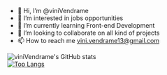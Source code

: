 - 👋 Hi, I’m @viniVendrame
- 👀 I’m interested in jobs opportunities
- 🌱 I’m currently learning Front-end Development
- 💞️ I’m looking to collaborate on all kind of projects
- 📫 How to reach me vini.vendrame13@gmail.com


![viniVendrame's GitHub stats](https://github-readme-stats.vercel.app/api?username=viniVendrame&show_icons=true&theme=onedark) <br/>
[![Top Langs](https://github-readme-stats.vercel.app/api/top-langs/?username=viniVendrame&layout=compact&theme=dark)](https://github.com/viniVendrame/github-readme-stats)
<!---
viniVendrame/viniVendrame is a ✨ special ✨ repository because its `README.md` (this file) appears on your GitHub profile.
You can click the Preview link to take a look at your changes.
--->
